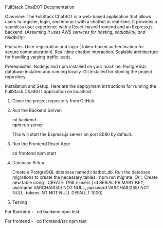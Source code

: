 FullStack ChatBOT Documentation

Overview:
The FullStack ChatBOT is a web-based application that allows users to register, login, and interact with a chatbot in real-time. It provides a seamless user experience with a React-based frontend and an Express.js backend. (*Assuming it uses AWS services for hosting, scalability, and reliability*)

Features:
User registration and login (Token-based authentication for secure communication).
Real-time chatbot interaction.
Scalable architecture for handling varying traffic loads.

Prerequisites:
Node.js and npm installed on your machine.
PostgreSQL database installed and running locally.
Git installed for cloning the project repository.

Installation and Setup:
Here are the deployment instructions for running the FullStack ChatBOT application on localhost:

1. Clone the project repository from GitHub 

2. Run the Backend Server: 

    cd backend     
    npm run server

    This will start the Express.js server on port 8080 by default.

3. Run the Frontend React App:
    
     cd frontend
     npm start 

4. Database Setup:

    Create a PostgreSQL database named chatbot_db.
    Run the database migrations to create the necessary tables:     npm run migrate
 Or : 
Create new table using   CREATE TABLE users (
  id SERIAL PRIMARY KEY,
  username VARCHAR(50) NOT NULL,
  password VARCHAR(255) NOT NULL,
  tokens INT NOT NULL DEFAULT 1000)

6. Testing  

For Backend -   cd backend 
npm test

For frontend -   cd frontend/src
npm test

